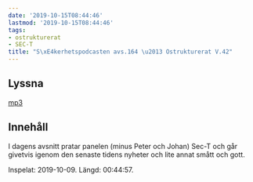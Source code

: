 ```yaml
---
date: '2019-10-15T08:44:46'
lastmod: '2019-10-15T08:44:46'
tags:
- ostrukturerat
- SEC-T
title: "S\xE4kerhetspodcasten avs.164 \u2013 Ostrukturerat V.42"
---
```

## Lyssna

[mp3](http://traffic.libsyn.com/sakerhetspodcasten/2019-10-09_Ostrukturerat.mp3)

## Innehåll

I dagens avsnitt pratar panelen (minus Peter och Johan) Sec-T och går givetvis igenom
den senaste tidens nyheter och lite annat smått och gott.

Inspelat: 2019-10-09. Längd: 00:44:57.

